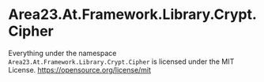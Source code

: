 ﻿# Area23.At.Framework.Library.Crypt.Cipher

Everything under the namespace `Area23.At.Framework.Library.Crypt.Cipher` is licensed under the MIT License.
https://opensource.org/license/mit